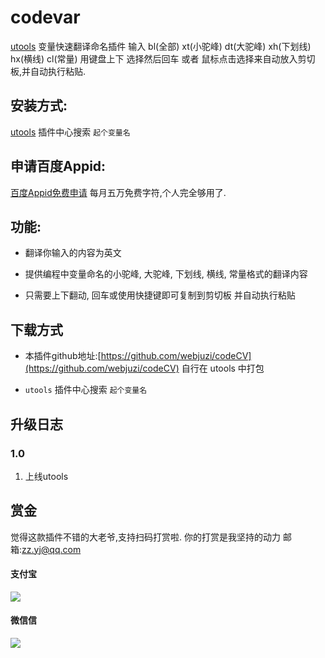 # codevar
[utools](https://u.tools/) 变量快速翻译命名插件
输入 bl(全部) xt(小驼峰) dt(大驼峰) xh(下划线) hx(横线) cl(常量)
用键盘上下 选择然后回车 或者 鼠标点击选择来自动放入剪切板,并自动执行粘贴.

## 安装方式:

[utools](https://u.tools/) 插件中心搜索 `起个变量名`

## 申请百度Appid:

[百度Appid免费申请](https://hcfy.app/docs/services/baidu-api) 每月五万免费字符,个人完全够用了.


## 功能:
- 翻译你输入的内容为英文

- 提供编程中变量命名的小驼峰, 大驼峰, 下划线, 横线, 常量格式的翻译内容

- 只需要上下翻动, 回车或使用快捷键即可复制到剪切板 并自动执行粘贴


## 下载方式    

- 本插件github地址:[https://github.com/webjuzi/codeCV](https://github.com/webjuzi/codeCV) 自行在 utools 中打包

- `utools` 插件中心搜索 `起个变量名`

## 升级日志
### 1.0
1. 上线utools


## 赏金
觉得这款插件不错的大老爷,支持扫码打赏啦. 你的打赏是我坚持的动力
邮箱:zz.yj@qq.com

#### 支付宝
![](http://inav.site/img/zfb.jpg)

#### 微信信
![](http://inav.site/img/wx.jpg)